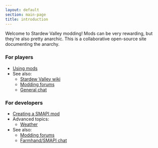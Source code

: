 ```yaml
---
layout: default
section: main-page
title: introduction
---
```


Welcome to Stardew Valley modding! Mods can be very rewarding, but they're also pretty anarchic.
This is a collaborative open-source site documenting the anarchy.

<div class="playerbox">
    <h3>For players</h3>
    <ul>
        <li><a href="guides/using-mods">Using mods</a></li>
        <li>See also:<ul>
            <li><a href="http://stardewvalleywiki.com/">Stardew Valley wiki</a></li>
            <li><a href="http://community.playstarbound.com/forums/mods.215/">Modding forums</a></li>
            <li><a href="https://discord.gg/KCJHWhX">General chat</a></li>
        </ul></li>
    </ul>
</div>
<div class="devbox">
    <h3>For developers</h3>
    <ul>
        <li><a href="guides/creating-a-mod">Creating a SMAPI mod</a></li>
        <li>Advanced topics:<ul>
            <li><a href="guides/weather">Weather</a></li>
        </ul></li>
        <li>See also:<ul>
            <li><a href="http://community.playstarbound.com/forums/mods.215/">Modding forums</a></li>
            <li><a href="https://discordapp.com/invite/0t3fh2xhHVc6Vdyx">Farmhand/SMAPI chat</a></li>
        </ul></li>
    </ul>
</div>
<br clear="all" />
